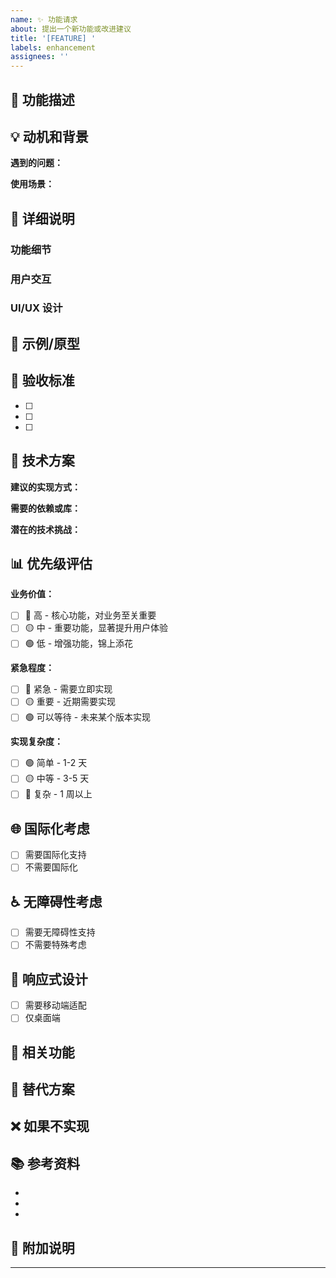 ```yaml
---
name: ✨ 功能请求
about: 提出一个新功能或改进建议
title: '[FEATURE] '
labels: enhancement
assignees: ''
---
```


## 🚀 功能描述
<!-- 清晰简洁地描述你想要的功能 -->


## 💡 动机和背景
<!-- 解释为什么需要这个功能 -->

**遇到的问题：**
<!-- 这个功能解决了什么问题？ -->


**使用场景：**
<!-- 在什么情况下会使用这个功能？ -->


## 📝 详细说明

### 功能细节
<!-- 详细描述这个功能应该如何工作 -->


### 用户交互
<!-- 用户将如何与这个功能交互？ -->


### UI/UX 设计
<!-- 如果涉及 UI 变更，请描述或提供设计稿 -->


## 📸 示例/原型
<!-- 如果有参考示例、设计稿或原型，请在这里展示 -->


## 🎯 验收标准
<!-- 这个功能需要满足哪些条件才算完成？ -->

- [ ] 
- [ ] 
- [ ] 

## 🔧 技术方案
<!-- 可选：如果你有技术实现的想法，请在这里描述 -->

**建议的实现方式：**


**需要的依赖或库：**


**潜在的技术挑战：**


## 📊 优先级评估

**业务价值：**
<!-- 请选择一个 -->
- [ ] 🔴 高 - 核心功能，对业务至关重要
- [ ] 🟡 中 - 重要功能，显著提升用户体验
- [ ] 🟢 低 - 增强功能，锦上添花

**紧急程度：**
<!-- 请选择一个 -->
- [ ] 🔴 紧急 - 需要立即实现
- [ ] 🟡 重要 - 近期需要实现
- [ ] 🟢 可以等待 - 未来某个版本实现

**实现复杂度：**
<!-- 请选择一个 -->
- [ ] 🟢 简单 - 1-2 天
- [ ] 🟡 中等 - 3-5 天
- [ ] 🔴 复杂 - 1 周以上

## 🌐 国际化考虑
<!-- 这个功能是否需要支持多语言？ -->
- [ ] 需要国际化支持
- [ ] 不需要国际化

## ♿ 无障碍性考虑
<!-- 这个功能是否需要特别的无障碍性支持？ -->
- [ ] 需要无障碍性支持
- [ ] 不需要特殊考虑

## 📱 响应式设计
<!-- 这个功能是否需要适配移动端？ -->
- [ ] 需要移动端适配
- [ ] 仅桌面端

## 🔗 相关功能
<!-- 这个功能是否依赖或关联其他功能？ -->


## 🎨 替代方案
<!-- 是否有其他方式可以实现类似的目标？ -->


## ❌ 如果不实现
<!-- 如果不实现这个功能会有什么影响？ -->


## 📚 参考资料
<!-- 相关的文档、文章、竞品分析等 -->

- 
- 
- 

## 💬 附加说明
<!-- 任何其他想要说明的内容 -->


---

<!-- 
感谢你的建议！🎉
我们会认真评估并考虑实现这个功能。
-->

